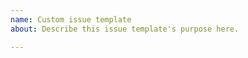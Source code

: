 ```yaml
---
name: Custom issue template
about: Describe this issue template's purpose here.

---
```


<!--
Thanks for raising a Framework issue. What sort of issue are you raising?

Question

Please ask questions about how to use something, or to understand why something isn't
working as you expect it to, on Stack Overflow using the spring-boot tag.

Bug report

Please provide details of the problem, including the version of this framework that you
are using. If possible, please provide a test case or sample application that reproduces
the problem. This makes it much easier for us to diagnose the problem and to verify that
we have fixed it.

Enhancement

Please start by describing the problem that you are trying to solve. There may already
be a solution, or there may be a way to solve it that you hadn't considered.
-->
